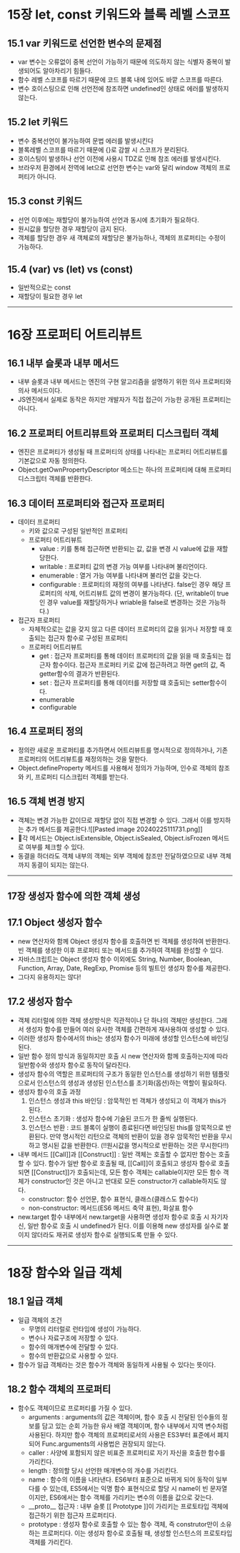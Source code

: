 # 15장 let, const 키워드와 블록 레벨 스코프
## 15.1 var 키워드로 선언한 변수의 문제점
- var 변수는 오류없이 중복 선언이 가능하기 때문에 의도하지 않는 식별자 중복이 발생되어도 알아차리기 힘들다.
- 함수 레벨 스코프를 따르기 때문에 코드 블록 내에 있어도 바깥 스코프를 따른다.
- 변수 호이스팅으로 인해 선언전에 참조하면 undefined인 상태로 에러를 발생하지 않는다.

## 15.2 let 키워드
- 변수 중복선언이 불가능하여 문법 에러를 발생시킨다
- 블록레벨 스코프를 따르기 때문에 \{\}로 감쌀 시 스코프가 분리된다.
- 호이스팅이 발생하나 선언 이전에 사용시 TDZ로 인해 참조 에러를 발생시킨다.
- 브라우저 환경에서 전역에 let으로 선언한 변수는 var와 달리 window 객체의 프로퍼티가 아니다.

## 15.3 const 키워드
- 선언 이후에는 재할당이 불가능하여 선언과 동시에 초기화가 필요하다.
- 원시값을 할당한 경우 재할당이 금지 된다.
- 객체를 할당한 경우 새 객체로의 재할당은 불가능하나, 객체의 프로퍼티는 수정이 가능하다.

## 15.4 (var) vs (let) vs (const)
- 일반적으로는 const
- 재할당이 필요한 경우 let


---
# 16장 프로퍼티 어트리뷰트
## 16.1 내부 슬롯과 내부 메서드
- 내부 슬롯과 내부 메서드는 엔진의 구현 알고리즘을 설명하기 위한 의사 프로퍼티와 의사 메서드이다.
- JS엔진에서 실제로 동작은 하지만 개발자가 직접 접근이 가능한 공개된 프로퍼티는 아니다.

## 16.2 프로퍼티 어트리뷰트와 프로퍼티 디스크립터 객체
- 엔진은 프로퍼티가 생성될 때 프로퍼티의 상태를 나타내는 프로퍼티 어트리뷰트를 기본값으로 자동 정의한다.
- Object.getOwnPropertyDescriptor 메소드는 하나의 프로퍼티에 대해 프로퍼티 디스크립터 객체를 반환한다.

## 16.3 데이터 프로퍼티와 접근자 프로퍼티 
- 데이터 프로퍼티
	- 키와 값으로 구성된 일반적인 프로퍼티
	- 프로퍼티 어트리뷰트
		- value : 키를 통해 접근하면 반환되는 값, 값을 변경 시 value에 값을 재할당한다.
		- writable : 프로퍼티 값의 변경 가능 여부를 나타내며 불리언이다.
		- enumerable : 열거 가능 여부를 나타내며 불리언 값을 갖는다.
		- configurable : 프로퍼티의 재정의 여부를 나타낸다. false인 경우 해당 프로퍼티의 삭제, 어트리뷰트 값의 변경이 불가능하다. (단, writable이 true인 경우 value를 재할당하거나 wriable을 false로 변경하는 것은 가능하다.)
- 접근자 프로퍼티
	- 자체적으로는 값을 갖지 않고 다른 데이터 프로퍼티의 값을 읽거나 저장할 때 호출되는 접근자 함수로 구성된 프로퍼티
	- 프로퍼티 어트리뷰트
		- get : 접근자 프로퍼티를 통해 데이터 프로퍼티의 값을 읽을 때 호출되는 접근자 함수이다. 접근자 프로퍼티 키로 값에 접근하려고 하면 get의 값, 즉 getter함수의 결과가 반환된다.
		- set : 접근자 프로퍼티를 통해 데이터를 저장할 떄 호출되는 setter함수이다.
		- enumerable
		- configurable

## 16.4 프로퍼티 정의
- 정의란 새로운 프로퍼티를 추가하면서 어트리뷰트를 명시적으로 정의하거나, 기존 프로퍼티의 어트리뷰트를 재정의하는 것을 말한다.
- Object.defineProperty 메서드를 사용해서 정의가 가능하며, 인수로 객체의 참조와 키, 프로퍼티 디스크립터 객체를 받는다.

## 16.5 객체 변경 방지
- 객체는 변경 가능한 값이므로 재할당 없이 직접 변경할 수 있다. 그래서 이를 방지하는 추가 메서드를 제공한다.![[Pasted image 20240225111731.png]]
- 각 메서드는 Object.isExtensible, Object.isSealed, Object.isFrozen 메서드로 여부를 체크할 수 있다.
- 동결을 하더라도 객체 내부의 객체는 외부 객체에 참조만 전달하였으므로 내부 객체까지 동결이 되지는 않는다.

---
## 17장 생성자 함수에 의한 객체 생성
## 17.1 Object 생성자 함수
- new 연산자와 함께 Object 생성자 함수를 호출하면 빈 객체를 생성하여 반환한다. 빈 객체를 생성한 이후 프로퍼티 또는 메서드를 추가하여 객체를 완성할 수 있다.
- 자바스크립트는 Object 생성자 함수 이외에도 String, Number, Boolean, Function, Array, Date, RegExp, Promise 등의 빌트인 생성자 함수를 제공한다.
- 그다지 유용하지는 않다!
## 17.2 생성자 함수
- 객체 리터럴에 의한 객체 생성방식은 직관적이나 단 하나의 객체만 생성한다. 그래서 생성자 함수를 만들어 여러 유사한 객체를 간편하게 재사용하여 생성할 수 있다.
- 이러한 생성자 함수에서의 this는 생성자 함수가 미래에 생성할 인스턴스에 바인딩된다.
- 일반 함수 정의 방식과 동일하지만 호출 시 new 연산자와 함께 호출하는지에 따라 일반함수와 생성자 함수로 동작이 달라진다.
- 생성자 함수의 역할은 프로퍼티의 구조가 동일한 인스턴스를 생성하기 위한 템플릿으로서 인스턴스의 생성과 생성된 인스턴스를 초기화(옵션)하는 역할이 필요하다.
- 생성자 함수의 호출 과정
	1. 인스턴스 생성과 this 바인딩 : 암묵적인 빈 객체가 생성되고 이 객체가 this가 된다.
	2. 인스턴스 초기화 : 생성자 함수에 기술된 코드가 한 줄씩 실행된다.
	3. 인스턴스 반환 : 코드 블록이 실행이 종료된다면 바인딩된 this를 암묵적으로 반환된다. 만약 명시적인 리턴으로 객체의 반환이 있을 경우 암묵적인 반환을 무시하고 명시된 값을 반환한다. (!!원시값을 명시적으로 반환하는 것은 무시한다!!)
- 내부 메서드 \[\[Call\]\]과 \[\[Construct\]\] : 일반 객체는 호출할 수 없지만 함수는 호출할 수 있다. 함수가 일반 함수로 호출될 때, \[\[Call\]\]이 호출되고 생성자 함수로 호출되면 \[\[Construct\]\]가 호출되는데, 모든 함수 객체는 callable이지만 모든 함수 객체가 constructor인 것은 아니고 반대로 모든 constructor가 callable하지도 않다.
	- constructor: 함수 선언문, 함수 표현식, 클래스(클래스도 함수다)
	- non-constructor: 메서드(ES6 메서드 축약 표현), 화살표 함수
- new.target 함수 내부에서 new.target을 사용하면 생성자 함수로 호출 시 자기자신, 일반 함수로 호출 시 undefined가 된다. 이를 이용해 new 생성자를 실수로 붙이지 않더라도 재귀로 생성자 함수로 실행되도록 만들 수 있다.

---
# 18장 함수와 일급 객체
## 18.1 일급 객체
- 일급 객체의 조건
	- 무명의 리터럴로 런타임에 생성이 가능하다.
	- 변수나 자료구조에 저장할 수 있다.
	- 함수의 매개변수에 전달할 수 있다.
	- 함수의 반환값으로 사용할 수 있다.
- 함수가 일급 객체라는 것은 함수가 객체와 동일하게 사용될 수 있다는 뜻이다.
## 18.2 함수 객체의 프로퍼티
- 함수도 객체이므로 프로퍼티를 가질 수 있다.
	- arguments : arguments의 값은 객체이며, 함수 호출 시 전달된 인수들의 정보를 담고 있는 순회 가능한 유사 배열 객체이며, 함수 내부에서 지역 변수처럼 사용된다. 하지만 함수 객체의 프로퍼티로서의 사용은 ES3부터 표준에서 폐지되어 Func.arguments의 사용법은 권장되지 않는다.
	- caller : 사양에 포함되지 않은 비표준 프로퍼티로 자기 자신을 호출한 함수를 가리킨다.
	- length : 정의할 당시 선언한 매개변수의 개수를 가리킨다.
	- name : 함수의 이름을 나타낸다. ES6부터 표준으로 바뀌게 되어 동작이 일부 다를 수 있는데, ES5에서는 익명 함수 표현식으로 할당 시 name이 빈 문자열이지만, ES6에서는 함수 객체를 가리키는 변수의 이름을 값으로 갖는다.
	- \_\_proto\_\_ 접근자 : 내부 슬롯 \[\[ Prototype \]\]이 가리키는 프로토타입 객체에 접근하기 위한 접근자 프로퍼티다.
	- prototype : 생성자 함수로 호출할 수 있는 함수 객체, 즉 construtor만이 소유하는 프로퍼티다. 이는 생성자 함수로 호출될 때, 생성할 인스턴스의 프로토타입 객체를 가리킨다.

